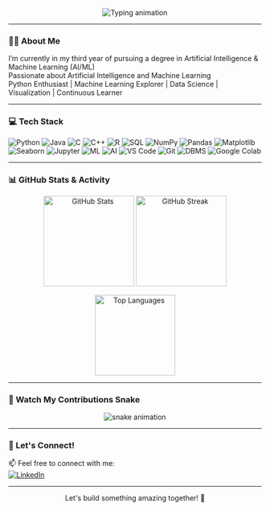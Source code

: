 <div align="center">
  <img src="https://readme-typing-svg.demolab.com?font=Fira+Code&weight=600&size=28&duration=3000&pause=1000&color=00FFAA&center=true&width=500&lines=Welcome+to+my+GitHub+Profile!;I+am+Kashak+Modi;AI%2FML+Developer;Python+Enthusiast" alt="Typing animation">
</div>

---

### 👨‍💻 About Me

I’m currently in my third year of pursuing a degree in Artificial Intelligence & Machine Learning (AI/ML)  
Passionate about Artificial Intelligence and Machine Learning  
Python Enthusiast |  Machine Learning Explorer | Data Science |  Visualization | Continuous Learner  

---

### 💻 Tech Stack
 
![Python](https://img.shields.io/badge/-Python-3776AB?logo=python&logoColor=white&style=for-the-badge)
![Java](https://img.shields.io/badge/-Java-ED8B00?logo=openjdk&logoColor=white&style=for-the-badge)
![C](https://img.shields.io/badge/-C-A8B9CC?logo=c&logoColor=white&style=for-the-badge)
![C++](https://img.shields.io/badge/-C++-00599C?logo=c%2B%2B&logoColor=white&style=for-the-badge)
![R](https://img.shields.io/badge/-R-276DC3?logo=r&logoColor=white&style=for-the-badge)
![SQL](https://img.shields.io/badge/-SQL-4479A1?logo=mysql&logoColor=white&style=for-the-badge)
![NumPy](https://img.shields.io/badge/-NumPy-013243?logo=numpy&logoColor=white&style=for-the-badge)
![Pandas](https://img.shields.io/badge/-Pandas-150458?logo=pandas&logoColor=white&style=for-the-badge)
![Matplotlib](https://img.shields.io/badge/-Matplotlib-11557C?logo=matplotlib&logoColor=white&style=for-the-badge)
![Seaborn](https://img.shields.io/badge/-Seaborn-0A7EA6?logo=python&logoColor=white&style=for-the-badge)
![Jupyter](https://img.shields.io/badge/-Jupyter-F37626?logo=jupyter&logoColor=white&style=for-the-badge)
![ML](https://img.shields.io/badge/-ML-00AAFF?logo=tensorflow&logoColor=white&style=for-the-badge)
![AI](https://img.shields.io/badge/-AI-FF6F00?logo=openai&logoColor=white&style=for-the-badge)
![VS Code](https://img.shields.io/badge/-VS_Code-007ACC?logo=visual-studio-code&logoColor=white&style=for-the-badge)
![Git](https://img.shields.io/badge/-Git-F05032?logo=git&logoColor=white&style=for-the-badge)
![DBMS](https://img.shields.io/badge/-DBMS-003B57?logo=postgresql&logoColor=white&style=for-the-badge)
![Google Colab](https://img.shields.io/badge/-Google_Colab-F9AB00?logo=google-colab&logoColor=white&style=for-the-badge)

---

### 📊 GitHub Stats & Activity  

<p align="center">
  <img src="https://github-readme-stats.vercel.app/api?username=kashakmodi&show_icons=true&theme=radical" alt="GitHub Stats" height="180"/>
  <img src="https://github-readme-streak-stats.herokuapp.com/?user=kashakmodi&theme=radical" alt="GitHub Streak" height="180"/>
</p>

<p align="center">
  <img src="https://github-readme-stats.vercel.app/api/top-langs/?username=kashakmodi&layout=compact&theme=radical" alt="Top Languages" height="160"/>
</p>

---

### 🐍 Watch My Contributions Snake  

<p align="center">
  <img src="https://raw.githubusercontent.com/kashakmodi/kashakmodi/output/github-contribution-grid-snake.svg" alt="snake animation" />
</p>

---

### 🤝 Let's Connect!

📫 Feel free to connect with me:  
[![LinkedIn](https://img.shields.io/badge/-LinkedIn-0A66C2?logo=linkedin&logoColor=white&style=for-the-badge)](https://www.linkedin.com/in/kashakmodi/)  

---

<p align="center">Let's build something amazing together! 🚀</p>
